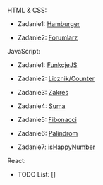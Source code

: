 <!-- rOZWIĄZANIA -->
HTML & CSS:

* Zadanie1: [Hamburger](https://mrosiak546.github.io/ITNAF_HTML_CSS/zad1/)

* Zadanie2: [Forumlarz](https://mrosiak546.github.io/ITNAF_HTML_CSS/zad2/)

JavaScript:

* Zadanie1: [FunkcjeJS](https://mrosiak546.github.io/ITNAF_HTML_CSS/zad3/)

* Zadanie2: [Licznik/Counter](https://mrosiak546.github.io/ITNAF_HTML_CSS/zad4/)

* Zadanie3: [Zakres](https://mrosiak546.github.io/ITNAF_HTML_CSS/zad5/)

* Zadanie4: [Suma](https://mrosiak546.github.io/ITNAF_HTML_CSS/suma/)

* Zadanie5: [Fibonacci](https://mrosiak546.github.io/ITNAF_HTML_CSS/fibonacci/)

* Zadanie6: [Palindrom](https://mrosiak546.github.io/ITNAF_HTML_CSS/palindrom/)

* Zadanie7: [isHappyNumber](https://mrosiak546.github.io/ITNAF_HTML_CSS/happynumber/)

React:
* TODO List: []


